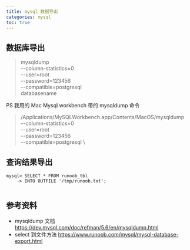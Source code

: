 ```yaml
---
title: mysql 数据导出
categories: mysql
toc: true
---
```


## 数据库导出

> mysqldump \
--column-statistics=0 \
--user=root \
--password=123456 \
--compatible=postgresql \
databasename

PS 我用的 Mac Mysql workbench 带的 mysqldump 命令

> /Applications/MySQLWorkbench.app/Contents/MacOS/mysqldump \
--column-statistics=0 \
--user=root \
--password=123456 \
--compatible=postgresql \

## 查询结果导出

```
mysql> SELECT * FROM runoob_tbl 
    -> INTO OUTFILE '/tmp/runoob.txt';
    
```

## 参考资料

- mysqldump 文档 https://dev.mysql.com/doc/refman/5.6/en/mysqldump.html 
- select 到文件方法 https://www.runoob.com/mysql/mysql-database-export.html


